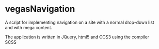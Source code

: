 # vegasNavigation
A script for implementing navigation on a site with a normal drop-down list and with mega content.

The application is written in JQuery, html5 and ССS3 using the compiler SCSS